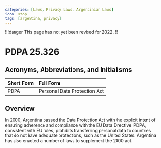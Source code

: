 ```yaml
---
categories: [Laws, Privacy Laws, Argentinian Laws]
icon: stop
tags: [argentina, privacy]
---
```


!!!danger
This page has not yet been revised for 2022.
!!!

# PDPA 25.326

## Acronyms, Abbreviations, and Initialisms

Short Form | Full Form
:--- | :---
PDPA | Personal Data Protection Act

## Overview

In 2000, Argentina passed the Data Protection Act with the explicit intent of ensuring adherence and compliance with the EU Data Directive. PDPA, consistent with EU rules, prohibits transferring personal data to countries that do not have adequate protections, such as the United States. Argentina has also enacted a number of laws to supplement the 2000 act.
